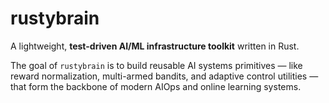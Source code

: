 # rustybrain
A lightweight, **test-driven AI/ML infrastructure toolkit** written in Rust.

The goal of `rustybrain` is to build reusable AI systems primitives — like 
reward normalization, multi-armed bandits, and adaptive control utilities —
that form the backbone of modern AIOps and online learning systems.
